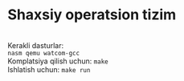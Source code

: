 # Shaxsiy operatsion tizim
<br>
Kerakli dasturlar:
<br>
<code>nasm qemu watcom-gcc</code>
<br>
Komplatsiya qilish uchun:  <code>make</code><br>
Ishlatish uchun:  <code>make run</code>